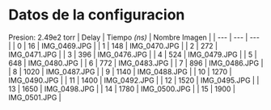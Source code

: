 # Datos de la configuracion
Presion: 2.49e2 torr
| Delay | Tiempo _(ns)_ | Nombre Imagen |
| --- | --- | --- |
| 0 | 16 | IMG_0469.JPG |
| 1 | 148 | IMG_0470.JPG |
| 2 | 272 | IMG_0471.JPG |
| 3 | 396 | IMG_0476.JPG |
| 4 | 524 | IMG_0479.JPG |
| 5 | 648 | IMG_0480.JPG |
| 6 | 772 | IMG_0483.JPG |
| 7 | 896 | IMG_0486.JPG |
| 8 | 1020 | IMG_0487.JPG |
| 9 | 1140 | IMG_0488.JPG |
| 10 | 1270 | IMG_0490.JPG |
| 11 | 1400 | IMG_0492.JPG |
| 12 | 1520 | IMG_0495.JPG |
| 13 | 1650 | IMG_0498.JPG |
| 14 | 1780 | IMG_0500.JPG |
| 15 | 1900 | IMG_0501.JPG |
